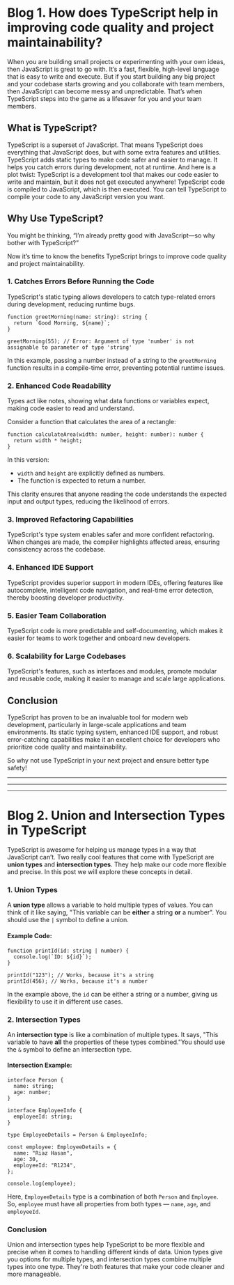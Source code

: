 # Blog 1. How does TypeScript help in improving code quality and project maintainability?

When you are building small projects or experimenting with your own ideas, then JavaScript is great to go with. It’s a fast, flexible, high-level language that is easy to write and execute. But if you start building any big project and your codebase starts growing and you collaborate with team members, then JavaScript can become messy and unpredictable. That’s when TypeScript steps into the game as a lifesaver for you and your team members.

## What is TypeScript?

TypeScript is a superset of JavaScript. That means TypeScript does everything that JavaScript does, but with some extra features and utilities. TypeScript adds static types to make code safer and easier to manage. It helps you catch errors during development, not at runtime. And here is a plot twist: TypeScript is a development tool that makes our code easier to write and maintain, but it does not get executed anywhere! TypeScript code is compiled to JavaScript, which is then executed. You can tell TypeScript to compile your code to any JavaScript version you want.

## Why Use TypeScript?

You might be thinking, “I’m already pretty good with JavaScript—so why bother with TypeScript?”

Now it’s time to know the benefits TypeScript brings to improve code quality and project maintainability.

### 1. Catches Errors Before Running the Code

TypeScript's static typing allows developers to catch type-related errors during development, reducing runtime bugs.

```tsx
function greetMorning(name: string): string {
  return `Good Morning, ${name}`;
}

greetMorning(55); // Error: Argument of type 'number' is not assignable to parameter of type 'string'
```

In this example, passing a number instead of a string to the `greetMorning` function results in a compile-time error, preventing potential runtime issues.

### 2. Enhanced Code Readability

Types act like notes, showing what data functions or variables expect, making code easier to read and understand.

Consider a function that calculates the area of a rectangle:

```tsx
function calculateArea(width: number, height: number): number {
  return width * height;
}
```

In this version:

- `width` and `height` are explicitly defined as numbers.
- The function is expected to return a number.

This clarity ensures that anyone reading the code understands the expected input and output types, reducing the likelihood of errors.

### 3. Improved Refactoring Capabilities

TypeScript's type system enables safer and more confident refactoring. When changes are made, the compiler highlights affected areas, ensuring consistency across the codebase.

### 4. Enhanced IDE Support

TypeScript provides superior support in modern IDEs, offering features like autocomplete, intelligent code navigation, and real-time error detection, thereby boosting developer productivity.

### 5. Easier Team Collaboration

TypeScript code is more predictable and self-documenting, which makes it easier for teams to work together and onboard new developers.

### 6. Scalability for Large Codebases

TypeScript's features, such as interfaces and modules, promote modular and reusable code, making it easier to manage and scale large applications.

## Conclusion

TypeScript has proven to be an invaluable tool for modern web development, particularly in large-scale applications and team environments. Its static typing system, enhanced IDE support, and robust error-catching capabilities make it an excellent choice for developers who prioritize code quality and maintainability.

So why not use TypeScript in your next project and ensure better type safety!

---

<!-- Divider for separating blog posts -->
<hr />
<hr />

# Blog 2. Union and Intersection Types in TypeScript

TypeScript is awesome for helping us manage types in a way that JavaScript can’t. Two really cool features that come with TypeScript are **union types** and **intersection types**. They help make our code more flexible and precise. In this post we will explore these concepts in detail.

### 1. Union Types

A **union type** allows a variable to hold multiple types of values. You can think of it like saying, "This variable can be **either** a string **or** a number". You should use the `|` symbol to define a union.

#### Example Code:

```tsx
function printId(id: string | number) {
  console.log(`ID: ${id}`);
}

printId("123"); // Works, because it's a string
printId(456); // Works, because it's a number
```

In the example above, the `id` can be either a string or a number, giving us flexibility to use it in different use cases.

### 2. Intersection Types

An **intersection type** is like a combination of multiple types. It says, "This variable to have **all** the properties of these types combined."You should use the `&` symbol to define an intersection type.

#### Intersection Example:

```tsx
interface Person {
  name: string;
  age: number;
}

interface EmployeeInfo {
  employeeId: string;
}

type EmployeeDetails = Person & EmployeeInfo;

const employee: EmployeeDetails = {
  name: "Riaz Hasan",
  age: 30,
  employeeId: "R1234",
};

console.log(employee);
```

Here, `EmployeeDetails` type is a combination of both `Person` and `Employee`. So, `employee` must have all properties from both types — `name`, `age`, and `employeeId`.

### Conclusion

Union and intersection types help TypeScript to be more flexible and precise when it comes to handling different kinds of data. Union types give you options for multiple types, and intersection types combine multiple types into one type. They're both features that make your code cleaner and more manageable.
